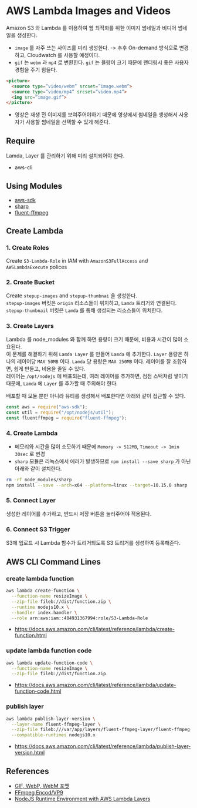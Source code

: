 # AWS Lambda Images and Videos

Amazon S3 와 Lambda 를 이용하여 웹 최적화를 위한 이미지 썸네일과 비디어 썸네일을 생성한다.

- `image` 를 자주 쓰는 사이즈를 미리 생성한다. -> 추후 On-demand 방식으로 변경하고, Cloudwatch 를 사용할 예정이다.
- `gif` 는 `webm` 과 `mp4` 로 변환한다. `gif` 는 욜량이 크기 때문에 랜더링시 좋은 사용자 경험을 주기 힘들다.
```html
<picture>
  <source type=”video/webm” srcset=”image.webm”>
  <source type=”video/mp4” srcset=”video.mp4”>
  <img src=”image.gif”>
</picture>
```
- 영상은 재생 전 이미지를 보여주어야하기 때문에 영상에서 썸네일을 생성해서 사용자가 사용할 썸네일을 선택할 수 있게 해준다.

## Require

Lamda, Layer 를 관리하기 위해 미리 설치되어야 한다.

- aws-cli

## Using Modules

- [aws-sdk](https://docs.aws.amazon.com/AWSJavaScriptSDK/latest/index.html)
- [sharp](https://sharp.pixelplumbing.com/en/stable/)
- [fluent-ffmpeg](https://github.com/fluent-ffmpeg/node-fluent-ffmpeg)

## Create Lambda

### 1. Create Roles

Create `S3-Lambda-Role` in IAM with `AmazonS3FullAccess` and `AWSLambdaExecute` polices

### 2. Create Bucket

Create `stepup-images` and `stepup-thumbnai` 을 생성한다.  
`stepup-images` 버킷은 `origin` 리소스들이 위치하고, `Lamda` 트리거와 연결된다.  
`stepup-thumbnail` 버킷은 `Lamda` 를 통해 생성되는 리소스들이 위치한다.

### 3. Create Layers

Lambda 를 node_modules 와 함께 하면 용량이 크기 때문에, 비용과 시간이 많이 소요된다.  
이 문제를 해결하기 위해 `Lamda Layer` 를 만들어 `Lamda` 에 추가한다. `Layer` 용량은 하나의 레이어당 `MAX 50MB` 이다. `Lamda` 당 용량은 `MAX 250MB` 이다. 레이어를 잘 조합하면, 쉽게 만들고, 비용을 줄일 수 있다.  
레이어는 `/opt/nodejs` 에 배포되는데, 여러 레이어를 추가하면, 점점 스택처럼 쌓이기 때문에, `Lamda` 에 `Layer` 를 추가할 때 주의해야 한다.  

배포할 때 모듈 뿐만 아니라 유티를 생성해서 배포한다면 아래와 같이 접근할 수 있다.

```javascript
const aws = require("aws-sdk");
const util = require("/opt/nodejs/util");
const fluentffmpeg = require("fluent-ffmpeg");
```

### 4. Create Lambda

- 메모리와 시간을 많이 소모하기 때문에 `Memory -> 512MB`, `Timeout -> 1min 30sec` 로 변경
- `sharp` 모듈은 리눅스에서 에러가 발생하므로 `npm install --save sharp` 가 아닌 아래와 같이 설치한다.
```bash
rm -rf node_modules/sharp
npm install --save --arch=x64 --platform=linux --target=10.15.0 sharp
```

### 5. Connect Layer

생성한 레이어를 추가하고, 반드시 저장 버튼을 눌러주어야 적용된다.

### 6. Connect S3 Trigger

S3에 업로드 시 Lambda 함수가 트리거되도록 S3 트리거를 생성하여 등록해준다.

## AWS CLI Command Lines

### create lambda function

```bash
aws lambda create-function \
  --function-name resizeImage \
  --zip-file fileb://dist/function.zip \
  --runtime nodejs10.x \
  --handler index.handler \
  --role arn:aws:iam::484931367994:role/S3-Lambda-Role
```

- https://docs.aws.amazon.com/cli/latest/reference/lambda/create-function.html

### update lambda function code

```bash
aws lambda update-function-code \
  --function-name resizeImage \
  --zip-file fileb://dist/function.zip
```

- https://docs.aws.amazon.com/cli/latest/reference/lambda/update-function-code.html

### publish layer

```bash
aws lambda publish-layer-version \
  --layer-name fluent-ffmpeg-layer \
  --zip-file fileb:///var/app/layers/fluent-ffmpeg-layer/fluent-ffmpeg-layer.zip \
  --compatible-runtimes nodejs10.x
```

- https://docs.aws.amazon.com/cli/latest/reference/lambda/publish-layer-version.html


## References

- [GIF, WebP, WebM 포맷](#https://kr.bandisoft.com/honeycam/help/file_format/)
- [FFmpeg Encod/VP9](https://trac.ffmpeg.org/wiki/Encode/VP9)
- [NodeJS Runtime Environment with AWS Lambda Layers](https://medium.com/@anjanava.biswas/nodejs-runtime-environment-with-aws-lambda-layers-f3914613e20e)
